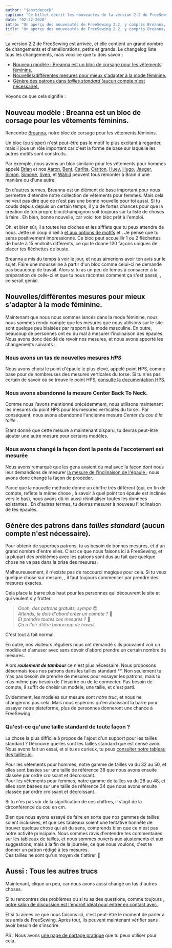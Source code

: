 ```yaml
---
author: "joostdecock"
caption: "Ce billet décrit les nouveautés de la version 2.2 de FreeSewing."
date: "02-22-2020"
intro: "Un aperçu des nouveautés de FreeSewing 2.2, y compris Breanna, notre bloc de corsage pour les vêtements féminins."
title: "Un aperçu des nouveautés de FreeSewing 2.2, y compris Breanna, notre bloc de corsage pour les vêtements féminins."
---
```


La version 2.2 de FreeSewing est arrivée, et elle contient un grand nombre de changements et d'améliorations, petits et grands. Le changelog [](https://github.com/freesewing/freesewing/blob/develop/CHANGELOG.md) liste tous les changements, mais voici ce que tu dois savoir :

 - [Nouveau modèle : Breanna est un bloc de corsage pour les vêtements féminins.](#new-pattern-breanna-is-a-bodice-block-for-womenswear)
 - [Nouvelles/différentes mesures pour mieux s'adapter à la mode féminine.](#newdifferent-measurements-to-better-suit-womenswear)
 - [Génère des patrons dans *tailles standard* (aucun compte n'est nécessaire).](#generate-patterns-in-standard-sizes-no-account-required)

Voyons ce que cela signifie :

## Nouveau modèle : Breanna est un bloc de corsage pour les vêtements féminins.

<Linedrawing pattern="breanna" />

Rencontre [Breanna](/designs/breanna/), notre bloc de corsage pour les vêtements féminins.

Un bloc (ou sloper) n'est peut-être pas le motif le plus excitant à regarder, mais il joue un rôle important car c'est la forme de base sur laquelle les autres motifs sont construits.

Par exemple, nous avons un bloc similaire pour les vêtements pour hommes appelé [Brian](/designs/brian/) et nos [Aaron](/designs/aaron/), [Bent](/designs/bent/), [Carlita](/designs/carlita/), [Carlton](/designs/carlton/), [Huey](/designs/huey/), [Hugo](/designs/hugo/), [Jaeger](/designs/jaeger/), [Simon](/designs/simon/), [Simone](/designs/simone/), [Sven](/designs/sven/), et [Wahid](/designs/wahid/) peuvent tous remonter à Brain d'une manière ou d'une autre.

En d'autres termes, Breanna est un élément de base important pour nous permettre d'étendre notre collection de vêtements pour femmes. Mais cela ne veut pas dire que ce n'est pas une bonne nouvelle pour toi aussi. Si tu couds depuis depuis un certain temps, il y a de fortes chances pour que la création de ton propre bloc/champignon soit toujours sur ta liste de choses à faire . Eh bien, bonne nouvelle, car voici ton bloc prêt à l'emploi.

Oh, et bien sûr, il a toutes les cloches et les sifflets que tu peux attendre de nous. Jette un coup d'œil à [et aux options de motifs](/docs/patterns/breanna/options/) et . Je pense que tu seras positivement impressionné. Ce bloc peut accueillir 1 ou 2 fléchettes de buste à 15 endroits différents, ce qui te donne 120 façons uniques de placer tes fléchettes de buste.

Breanna a mis du temps à voir le jour, et nous aimerions avoir ton avis sur le sujet. Faire une mousseline à partir d'un bloc comme celui-ci ne demande pas beaucoup de travail. Alors si tu as un peu de temps à consacrer à la préparation de celle-ci et que tu nous racontes comment ça s'est passé, , ce serait génial.


## Nouvelles/différentes mesures pour mieux s'adapter à la mode féminine.

Maintenant que nous nous sommes lancés dans la mode féminine, nous nous sommes rendu compte que les mesures que nous utilisons sur le site sont quelque peu biaisées par rapport à la mode masculine. En outre, beaucoup de personnes ont eu du mal à mesurer l'inclinaison des épaules. Nous avons donc décidé de revoir nos mesures, et nous avons apporté les changements suivants :

### Nous avons un tas de nouvelles mesures *HPS*

Nous avons choisi le point d'épaule le plus élevé, appelé point HPS, comme base pour de nombreuses des mesures verticales du torse. Si tu n'es pas certain de savoir où se trouve le point HPS, [consulte la documentation HPS](/docs/measurements/hps/).

### Nous avons abandonné la mesure Center Back To Neck.

Comme nous l'avons mentionné précédemment, nous utilisons maintenant les mesures du point HPS pour les mesures verticales du torse . Par conséquent, nous avons abandonné l'ancienne mesure *Center du cou à la taille* .

Étant donné que cette mesure a maintenant disparu, tu devras peut-être ajouter une autre mesure pour certains modèles.

### Nous avons changé la façon dont la pente de l'accotement est mesurée

Nous avons remarqué que les gens avaient du mal avec la façon dont nous leur demandions de mesurer [la mesure de l'inclinaison de l'épaule ](/docs/measurements/shoulderslope) ; nous avons donc changé la façon de procéder.

Parce que la nouvelle méthode donne un chiffre très différent (qui, en fin de compte, reflète la même chose , à savoir à quel point ton épaule est inclinée vers le bas), nous avons dû ici aussi réinitialiser toutes les données existantes . En d'autres termes, tu devras mesurer à nouveau l'inclinaison de tes épaules.

## Génère des patrons dans *tailles standard* (aucun compte n'est nécessaire).

Pour obtenir de superbes patrons, tu as besoin de bonnes mesures, et d'un grand nombre d'entre elles. C'est ce que nous faisons ici à FreeSewing, et la plupart des problèmes avec les patrons sont dus au fait que quelque chose ne va pas dans la prise des mesures.

Malheureusement, il n'existe pas de raccourci magique pour cela. Si tu veux quelque chose sur mesure, , il faut toujours commencer par prendre des mesures exactes.

Cela place la barre plus haut pour les personnes qui découvrent le site et qui veulent s'y frotter.

> *Oooh, des patrons gratuits, sympa* 😍  
> *Attends, je dois d'abord créer un compte ?* 🤔  
> *Et prendre toutes ces mesures ?* 😬  
> *Ça a l'air d'être beaucoup de travail.*

C'est tout à fait normal.

En outre, nos visiteurs réguliers nous ont demandé s'ils pouvaient voir un modèle et s'amuser avec sans devoir d'abord prendre un certain nombre de mesures.

Alors __*roulement de tambour*__ ce n'est plus nécessaire. Nous proposons désormais tous nos patrons dans les tailles standard **. Non seulement tu n'as pas besoin de prendre de mesures pour essayer les patrons, mais tu n'as même pas besoin de t'inscrire ou de te connecter. Pas besoin de compte, il suffit de choisir un modèle, une taille, et c'est parti.

Évidemment, les modèles sur mesure sont *notre truc*, et nous ne changerons pas cela. Mais nous espérons qu'en abaissant la barre pour essayer notre plateforme, plus de personnes donneront une chance à FreeSewing.

### Qu'est-ce qu'une taille standard de toute façon ?

La chose la plus difficile à propos de l'ajout d'un support pour les tailles standard ? Découvre quelles sont les tailles standard que est censé avoir. Nous avons fait un essai, et si tu es curieux, tu peux [consulter notre tableau des tailles ici](/docs/various/sizes/).

Pour les vêtements pour hommes, notre gamme de tailles va du 32 au 50, et elles sont basées sur une taille de référence 38 que nous avons ensuite classée par ordre croissant et décroissant.  
Pour les vêtements pour femmes, notre gamme de tailles va du 28 au 48, et elles sont basées sur une taille de référence 34 que nous avons ensuite classée par ordre croissant et décroissant.

<Note>

Si tu n'es pas sûr de la signification de ces chiffres, il s'agit de la circonférence du cou en cm.

</Note>

Bien que nous ayons essayé de faire en sorte que nos gammes de tailles soient inclusives, et que ces tableaux soient une tentative honnête de trouver quelque chose qui ait du sens, comprends bien que ce n'est pas notre activité principale. Nous sommes ravis d'entendre tes commentaires sur les tableaux de tailles, et nous sommes ouverts aux ajustements et aux suggestions, mais à la fin de la journée, ce que nous voulons, c'est te donner un patron rédigé à tes mesures.  
Ces tailles ne sont qu'un moyen de t'attirer 🤫


## Aussi : Tous les autres trucs

Maintenant, clique un peu, car nous avons aussi changé un tas d'autres choses.

Si tu rencontres des problèmes ou si tu as des questions, comme toujours [, notre salon de discussion est l'endroit idéal pour entrer en contact avec ](https://discord.freesewing.org/).

Et si tu aimes ce que nous faisons ici, c'est peut-être le moment de parler à tes amis de FreeSewing. Après tout, ils peuvent maintenant vérifier sans avoir besoin de s'inscrire.

PS : Nous avons [une page de partage pratique](/share/) que tu peux utiliser pour cela.



